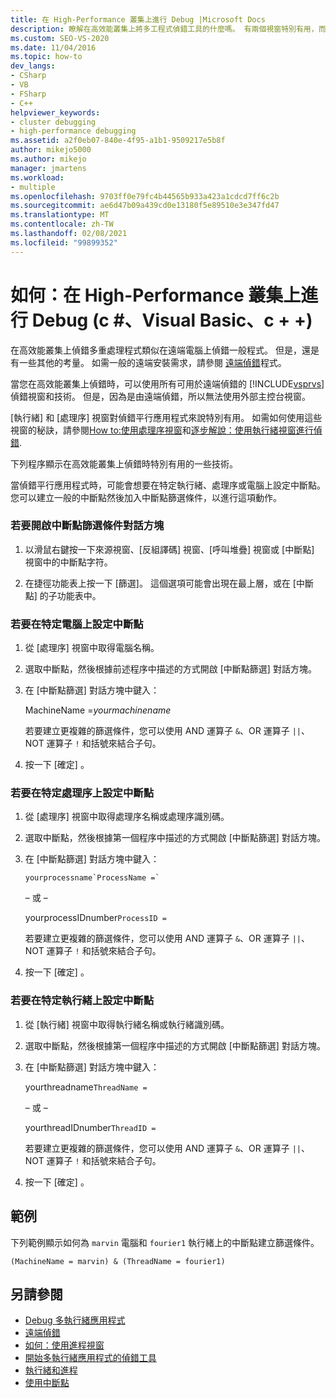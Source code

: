 ```yaml
---
title: 在 High-Performance 叢集上進行 Debug |Microsoft Docs
description: 瞭解在高效能叢集上將多工程式偵錯工具的什麼嗎。 有兩個視窗特別有用，而且有特殊的技巧。
ms.custom: SEO-VS-2020
ms.date: 11/04/2016
ms.topic: how-to
dev_langs:
- CSharp
- VB
- FSharp
- C++
helpviewer_keywords:
- cluster debugging
- high-performance debugging
ms.assetid: a2f0eb07-840e-4f95-a1b1-9509217e5b8f
author: mikejo5000
ms.author: mikejo
manager: jmartens
ms.workload:
- multiple
ms.openlocfilehash: 9703ff0e79fc4b44565b933a423a1cdcd7ff6c2b
ms.sourcegitcommit: ae6d47b09a439cd0e13180f5e89510e3e347fd47
ms.translationtype: MT
ms.contentlocale: zh-TW
ms.lasthandoff: 02/08/2021
ms.locfileid: "99899352"
---
```

# <a name="how-to-debug-on-a-high-performance-cluster-c-visual-basic-c"></a>如何：在 High-Performance 叢集上進行 Debug (c #、Visual Basic、c + +) 

在高效能叢集上偵錯多重處理程式類似在遠端電腦上偵錯一般程式。 但是，還是有一些其他的考量。 如需一般的遠端安裝需求，請參閱 [遠端偵錯](../debugger/remote-debugging.md)程式。

 當您在高效能叢集上偵錯時，可以使用所有可用於遠端偵錯的 [!INCLUDE[vsprvs](../code-quality/includes/vsprvs_md.md)] 偵錯視窗和技術。 但是，因為是由遠端偵錯，所以無法使用外部主控台視窗。

 [執行緒] 和 [處理序] 視窗對偵錯平行應用程式來說特別有用。 如需如何使用這些視窗的秘訣，請參閱[How to:使用處理序視窗](/previous-versions/visualstudio/visual-studio-2010/7h8h5sdw(v=vs.100))和[逐步解說：使用執行緒視窗進行偵錯](../debugger/how-to-use-the-threads-window.md).

 下列程序顯示在高效能叢集上偵錯時特別有用的一些技術。

 當偵錯平行應用程式時，可能會想要在特定執行緒、處理序或電腦上設定中斷點。 您可以建立一般的中斷點然後加入中斷點篩選條件，以進行這項動作。

### <a name="to-open-the-breakpoint-filter-dialog-box"></a>若要開啟中斷點篩選條件對話方塊

1. 以滑鼠右鍵按一下來源視窗、[反組譯碼] 視窗、[呼叫堆疊] 視窗或 [中斷點] 視窗中的中斷點字符。

2. 在捷徑功能表上按一下 [篩選]。 這個選項可能會出現在最上層，或在 [中斷點] 的子功能表中。

### <a name="to-set-a-breakpoint-on-a-specific-computer"></a>若要在特定電腦上設定中斷點

1. 從 [處理序] 視窗中取得電腦名稱。

2. 選取中斷點，然後根據前述程序中描述的方式開啟 [中斷點篩選] 對話方塊。

3. 在 [中斷點篩選] 對話方塊中鍵入：

     MachineName =*yourmachinename*

     若要建立更複雜的篩選條件，您可以使用 AND 運算子 `&`、OR 運算子 `||`、NOT 運算子 `!` 和括號來結合子句。

4. 按一下 [確定]  。

### <a name="to-set-a-breakpoint-on-a-specific-process"></a>若要在特定處理序上設定中斷點

1. 從 [處理序] 視窗中取得處理序名稱或處理序識別碼。

2. 選取中斷點，然後根據第一個程序中描述的方式開啟 [中斷點篩選] 對話方塊。

3. 在 [中斷點篩選] 對話方塊中鍵入：

       yourprocessname`ProcessName =`  

     – 或 –

      yourprocessIDnumber`ProcessID =` 

     若要建立更複雜的篩選條件，您可以使用 AND 運算子 `&`、OR 運算子 `||`、NOT 運算子 `!` 和括號來結合子句。

4. 按一下 [確定]  。

### <a name="to-set-a-breakpoint-on-a-specific-thread"></a>若要在特定執行緒上設定中斷點

1. 從 [執行緒] 視窗中取得執行緒名稱或執行緒識別碼。

2. 選取中斷點，然後根據第一個程序中描述的方式開啟 [中斷點篩選] 對話方塊。

3. 在 [中斷點篩選] 對話方塊中鍵入：

      yourthreadname`ThreadName =` 

     – 或 –

      yourthreadIDnumber`ThreadID =` 

     若要建立更複雜的篩選條件，您可以使用 AND 運算子 `&`、OR 運算子 `||`、NOT 運算子 `!` 和括號來結合子句。

4. 按一下 [確定]  。

## <a name="example"></a>範例
 下列範例顯示如何為 `marvin` 電腦和 `fourier1` 執行緒上的中斷點建立篩選條件。

`(MachineName = marvin) & (ThreadName = fourier1)`

## <a name="see-also"></a>另請參閱
- [Debug 多執行緒應用程式](../debugger/debug-multithreaded-applications-in-visual-studio.md)
- [遠端偵錯](../debugger/remote-debugging.md)
- [如何：使用進程視窗](/previous-versions/visualstudio/visual-studio-2010/7h8h5sdw(v=vs.100))
- [開始多執行緒應用程式的偵錯工具](../debugger/get-started-debugging-multithreaded-apps.md)
- [執行緒和進程](/previous-versions/visualstudio/visual-studio-2010/ms164740(v=vs.100))
- [使用中斷點](../debugger/using-breakpoints.md)